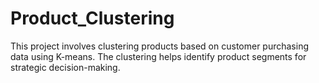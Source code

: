 # Product_Clustering
This project involves clustering products based on customer purchasing data using K-means. The clustering helps identify product segments for strategic decision-making.
